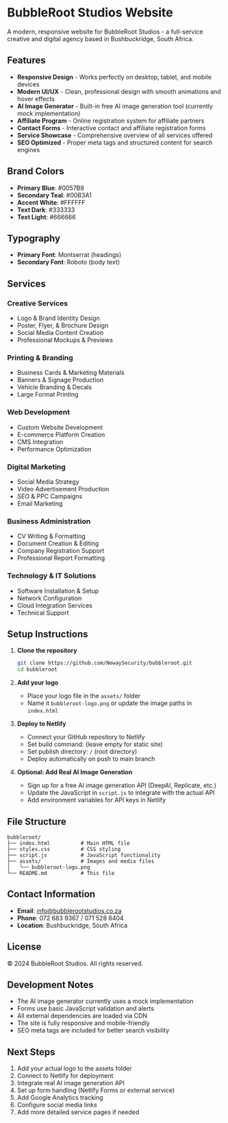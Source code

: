 # BubbleRoot Studios Website

A modern, responsive website for BubbleRoot Studios - a full-service creative and digital agency based in Bushbuckridge, South Africa.

## Features

- **Responsive Design** - Works perfectly on desktop, tablet, and mobile devices
- **Modern UI/UX** - Clean, professional design with smooth animations and hover effects
- **AI Image Generator** - Built-in free AI image generation tool (currently mock implementation)
- **Affiliate Program** - Online registration system for affiliate partners
- **Contact Forms** - Interactive contact and affiliate registration forms
- **Service Showcase** - Comprehensive overview of all services offered
- **SEO Optimized** - Proper meta tags and structured content for search engines

## Brand Colors

- **Primary Blue**: #0057B8
- **Secondary Teal**: #00B3A1
- **Accent White**: #FFFFFF
- **Text Dark**: #333333
- **Text Light**: #666666

## Typography

- **Primary Font**: Montserrat (headings)
- **Secondary Font**: Roboto (body text)

## Services

### Creative Services
- Logo & Brand Identity Design
- Poster, Flyer, & Brochure Design
- Social Media Content Creation
- Professional Mockups & Previews

### Printing & Branding
- Business Cards & Marketing Materials
- Banners & Signage Production
- Vehicle Branding & Decals
- Large Format Printing

### Web Development
- Custom Website Development
- E-commerce Platform Creation
- CMS Integration
- Performance Optimization

### Digital Marketing
- Social Media Strategy
- Video Advertisement Production
- SEO & PPC Campaigns
- Email Marketing

### Business Administration
- CV Writing & Formatting
- Document Creation & Editing
- Company Registration Support
- Professional Report Formatting

### Technology & IT Solutions
- Software Installation & Setup
- Network Configuration
- Cloud Integration Services
- Technical Support

## Setup Instructions

1. **Clone the repository**
   ```bash
   git clone https://github.com/NewaySecurity/bubbleroot.git
   cd bubbleroot
   ```

2. **Add your logo**
   - Place your logo file in the `assets/` folder
   - Name it `bubbleroot-logo.png` or update the image paths in `index.html`

3. **Deploy to Netlify**
   - Connect your GitHub repository to Netlify
   - Set build command: (leave empty for static site)
   - Set publish directory: `/` (root directory)
   - Deploy automatically on push to main branch

4. **Optional: Add Real AI Image Generation**
   - Sign up for a free AI image generation API (DeepAI, Replicate, etc.)
   - Update the JavaScript in `script.js` to integrate with the actual API
   - Add environment variables for API keys in Netlify

## File Structure

```
bubbleroot/
├── index.html          # Main HTML file
├── styles.css          # CSS styling
├── script.js           # JavaScript functionality
├── assets/             # Images and media files
│   └── bubbleroot-logo.png
└── README.md           # This file
```

## Contact Information

- **Email**: info@bubblerootstudios.co.za
- **Phone**: 072 683 9367 / 071 528 8404
- **Location**: Bushbuckridge, South Africa

## License

© 2024 BubbleRoot Studios. All rights reserved.

## Development Notes

- The AI image generator currently uses a mock implementation
- Forms use basic JavaScript validation and alerts
- All external dependencies are loaded via CDN
- The site is fully responsive and mobile-friendly
- SEO meta tags are included for better search visibility

## Next Steps

1. Add your actual logo to the assets folder
2. Connect to Netlify for deployment
3. Integrate real AI image generation API
4. Set up form handling (Netlify Forms or external service)
5. Add Google Analytics tracking
6. Configure social media links
7. Add more detailed service pages if needed
